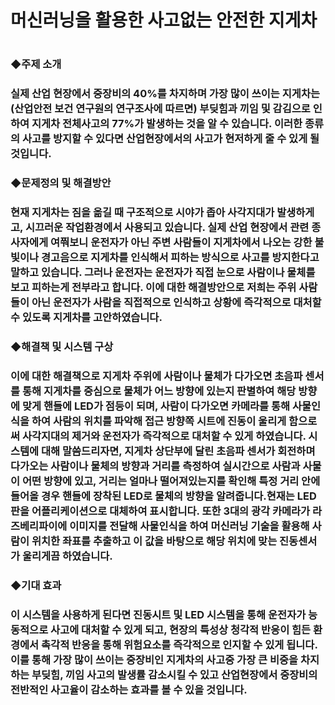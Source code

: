 <h1>머신러닝을 활용한 사고없는 안전한 지게차<h1>

<h3>◆주제 소개<h3>
실제 산업 현장에서 중장비의 40%를 차지하며 가장 많이 쓰이는 지게차는 (산업안전 보건 연구원의 연구조사에 따르면) 부딪힘과 끼임 및 감김으로 인하여 지게차 전체사고의 77%가 발생하는 것을 알 수 있습니다. 이러한 종류의 사고를 방지할 수 있다면 산업현장에서의 사고가 현저하게 줄 수 있게 될 것입니다.

<h3>◆문제정의 및 해결방안<h3>
현재 지게차는 짐을 옮길 때 구조적으로 시야가 좁아 사각지대가 발생하게고, 시끄러운 작업환경에서 사용되고 있습니다. 실제 산업 현장에서 관련 종사자에게 여쭤보니 운전자가 아닌 주변 사람들이 지게차에서 나오는 강한 불빛이나 경고음으로 지게차를 인식해서 피하는 방식으로 사고를 방지한다고 말하고 있습니다. 그러나 운전자는 운전자가 직접 눈으로 사람이나 물체를 보고 피하는게 전부라고 합니다. 이에 대한 해결방안으로 저희는 주위 사람들이 아닌 운전자가 사람을 직접적으로 인식하고 상황에 즉각적으로 대처할 수 있도록 지게차를 고안하였습니다.

<h3>◆해결책 및 시스템 구상<h3>
이에 대한 해결책으로 지게차 주위에 사람이나 물체가 다가오면 초음파 센서를 통해 지게차를 중심으로 물체가 어느 방향에 있는지 판별하여 해당 방향에 맞게 핸들에 LED가 점등이 되며, 사람이  다가오면 카메라를 통해 사물인식을 하여 사람의 위치를 파악해 접근 방향쪽 시트에 진동이 울리게 함으로써 사각지대의 제거와 운전자가 즉각적으로 대처할 수 있게 하였습니다.
시스템에 대해 말씀드리자면, 지게차 상단부에 달린 초음파 센서가 회전하며 다가오는 사람이나 물체의 방향과 거리를 측정하여 실시간으로 사람과 사물이 어떤 방향에 있고, 거리는 얼마나 떨어져있는지를 확인해 특정 거리 안에 들어올 경우 핸들에 장착된 LED로 물체의 방향을 알려줍니다.현재는 LED판을 어플리케이션으로 대체하여 표시합니다.
또한 3대의 광각 카메라가 라즈베리파이에 이미지를 전달해 사물인식을 하여 머신러닝 기술을 활용해 사람이 위치한 좌표를 추출하고 이 값을 바탕으로 해당 위치에 맞는 진동센서가 울리게끔 하였습니다.

<h3>◆기대 효과<h3>
이 시스템을 사용하게 된다면 진동시트 및 LED 시스템을 통해 운전자가 능동적으로 사고에 대처할 수 있게 되고, 현장의 특성상 청각적 반응이 힘든 환경에서 촉각적 반응을 통해 위험요소를 즉각적으로 인지할 수 있게 됩니다. 이를 통해 가장 많이 쓰이는 중장비인 지게차의 사고중 가장 큰 비중을 차지하는 부딪힘, 끼임 사고의 발생률 감소시킬 수 있고 산업현장에서 중장비의 전반적인 사고율이 감소하는 효과를 볼 수 있을 것입니다.


